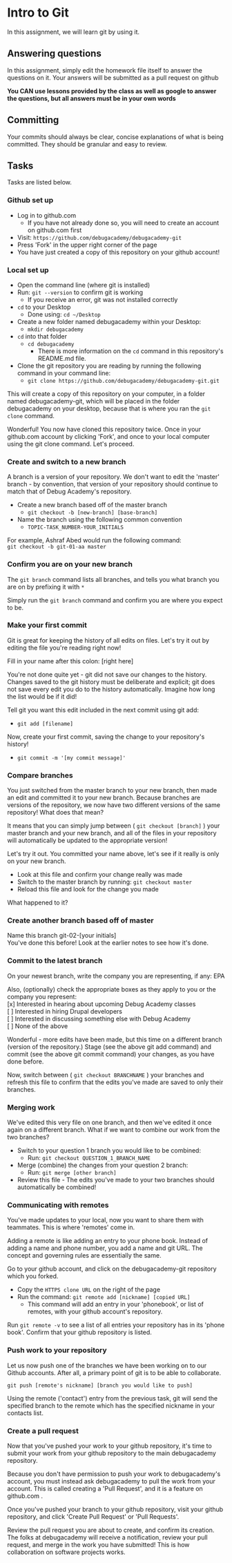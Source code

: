 # Intro to Git  
In this assignment, we will learn git by using it.  

## Answering questions  
In this assignment, simply edit the homework file itself to answer the questions on it. Your answers will be submitted as a pull request on github  

**You CAN use lessons provided by the class as well as google to answer the questions, but all answers must be in your own words**  

## Committing  
Your commits should always be clear, concise explanations of what is being committed. They should be granular and easy to review.  

## Tasks  
Tasks are listed below.  

### Github set up  
- Log in to github.com  
  - If you have not already done so, you will need to create an account on github.com first  
- Visit:  ```https://github.com/debugacademy/debugacademy-git```  
- Press 'Fork' in the upper right corner of the page  
- You have just created a copy of this repository on your github account!  

### Local set up  
- Open the command line (where git is installed)  
- Run: ```git --version``` to confirm git is working  
  - If you receive an error, git was not installed correctly  
- ```cd``` to your Desktop  
  - Done using: `cd ~/Desktop`  
- Create a new folder named debugacademy within your Desktop:  
  - `mkdir debugacademy`  
- `cd` into that folder  
  - `cd debugacademy`  
    - There is more information on the ```cd``` command in this repository's README.md file.  
- Clone the git repository you are reading by running the following command in your command line:  
    - ```git clone https://github.com/debugacademy/debugacademy-git.git```  

This will create a copy of this repository on your computer, in a folder named debugacademy-git, which will be placed in the folder debugacademy on your desktop, because that is where you ran the ```git clone``` command.  

Wonderful! You now have cloned this repository twice. Once in your github.com account by clicking 'Fork', and once to your local computer using the git clone command. Let's proceed.  

### Create and switch to a new branch  
A branch is a version of your repository. We don't want to edit the 'master' branch - by convention, that version of your repository should continue to match that of Debug Academy's repository.  

- Create a new branch based off of the master branch  
  - ```git checkout -b [new-branch] [base-branch]```  
- Name the branch using the following common convention  
  - `TOPIC-TASK_NUMBER-YOUR_INITIALS`  

For example, Ashraf Abed would run the following command:  
```git checkout -b git-01-aa master```  

### Confirm you are on your new branch  
The ```git branch``` command lists all branches, and tells you what branch you are on by prefixing it with ```*```  

Simply run the ```git branch``` command and confirm you are where you expect to be.  

### Make your first commit  
Git is great for keeping the history of all edits on files. Let's try it out by editing the file you're reading right now!  

Fill in your name after this colon: [right here]  

You're not done quite yet - git did not save our changes to the history. Changes saved to the git history must be deliberate and explicit; git does not save every edit you do to the history automatically. Imagine how long the list would be if it did!  

Tell git you want this edit included in the next commit using git add:  
- ```git add [filename]```    

Now, create your first commit, saving the change to your repository's history!  
- ```git commit -m '[my commit message]'```  

### Compare branches  
You just switched from the master branch to your new branch, then made an edit and committed it to your new branch. Because branches are versions of the repository, we now have two different versions of the same repository! What does that mean?  

It means that you can simply jump between ( ```git checkout [branch]``` ) your master branch and your new branch, and all of the files in your repository will automatically be updated to the appropriate version!  

Let's try it out. You committed your name above, let's see if it really is only on your new branch.  
- Look at this file and confirm your change really was made  
- Switch to the master branch by running: ```git checkout master```  
- Reload this file and look for the change you made  

What happened to it?  

### Create another branch based off of master  
Name this branch git-02-[your initials]  
You've done this before! Look at the earlier notes to see how it's done.  

### Commit to the latest branch  
On your newest branch, write the company you are representing, if any: EPA 

Also, (optionally) check the appropriate boxes as they apply to you or the company you represent:  
[x] Interested in hearing about upcoming Debug Academy classes  
[ ] Interested in hiring Drupal developers  
[ ] Interested in discussing something else with Debug Academy  
[ ] None of the above  

Wonderful - more edits have been made, but this time on a different branch (version of the repository.) Stage (see the above git add command) and commit (see the above git commit command) your changes, as you have done before.  

Now, switch between ( `git checkout BRANCHNAME` ) your branches and refresh this file to confirm that the edits you've made are saved to only their branches.  

### Merging work  
We've edited this very file on one branch, and then we've edited it once again on a different branch. What if we want to combine our work from the two branches?  

- Switch to your question 1 branch you would like to be combined:  
  - Run: `git checkout QUESTION_1_BRANCH_NAME`  
- Merge (combine) the changes from your question 2 branch:  
  - Run: ```git merge [other branch]```  
- Review this file - The edits you've made to your two branches should automatically be combined!  

### Communicating with remotes  
You've made updates to your local, now you want to share them with teammates. This is where 'remotes' come in.  

Adding a remote is like adding an entry to your phone book. Instead of adding a name and phone number, you add a name and git URL. The concept and governing rules are essentially the same.  

Go to your github account, and click on the debugacademy-git repository which you forked.  
- Copy the ```HTTPS clone URL``` on the right of the page  
- Run the command: ```git remote add [nickname] [copied URL]```  
  - This command will add an entry in your 'phonebook', or list of remotes, with your github account's repository.  

Run ```git remote -v``` to see a list of all entries your repository has in its 'phone book'. Confirm that your github repository is listed.  

### Push work to your repository  
Let us now push one of the branches we have been working on to our Github accounts. After all, a primary point of git is to be able to collaborate.  

```git push [remote's nickname] [branch you would like to push]```  

Using the remote ('contact') entry from the previous task, git will send the specified branch to the remote which has the specified nickname in your contacts list.  

### Create a pull request  
Now that you've pushed your work to your github repository, it's time to submit your work from your github repository to the main debugacademy repository.  

Because you don't have permission to push your work to debugacademy's account, you must instead ask debugacademy to pull the work from your account. This is called creating a 'Pull Request', and it is a feature on github.com .  

Once you've pushed your branch to your github repository, visit your github repository, and click 'Create Pull Request' or 'Pull Requests'.  

Review the pull request you are about to create, and confirm its creation. The folks at debugacademy will receive a notification, review your pull request, and merge in the work you have submitted! This is how collaboration on software projects works.  
